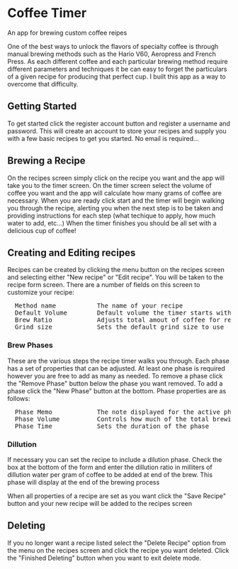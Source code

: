 # Coffee Timer
An app for brewing custom coffee reipes

One of the best ways to unlock the flavors of specialty coffee is through manual brewing methods such as the Hario V60, Aeropress and French Press. As each different coffee and each particular brewing method require different parameters and techniques it be can easy to forget the particulars of a given recipe for producing that perfect cup. I built this app as a way to overcome that difficulty.

<h2>Getting Started</h1>

To get started click the register account button and register a username and password. This will create an account to store your recipes and supply you with a few basic recipes to get you started. No email is required...

<h2>Brewing a Recipe</h2>

On the recipes screen simply click on the recipe you want and the app will take you to the timer screen. On the timer screen  select the volume of coffee you want and the app will calculate how many grams of coffee are necessary. When you are ready click start and the timer will begin walking you through the recipe, alerting you when the next step is to be taken and providing instructions for each step (what techique to apply, how much water to add, etc...) When the timer finishes you should be all set with a delicious cup of coffee!

<h2>Creating and Editing recipes</h2>

Recipes can be created by clicking the menu button on the recipes screen and selecting either "New recipe" or "Edit recipe". You will be taken to the recipe form screen. There are a number of fields on this screen to customize your recipe:
<pre>
  Method name           The name of your recipe
  Default Volume        Default volume the timer starts with (good to set if you prefer to drink 16oz at a time for example)
  Brew Ratio            Adjusts total amout of coffee for recipe in milliliters of water per gram of coffee
  Grind size            Sets the default grind size to use
</pre>
<h3>Brew Phases</h3>
These are the various steps the recipe timer walks you through. Each phase has a set of properties that can be adjusted. At least one phase is required however you are free to add as many as needed. To remove a phase click the "Remove Phase" button below the phase you want removed. To add a phase click the "New Phase" button at the bottom. Phase properties are as follows:
<pre>
  Phase Memo            The note displayed for the active phase
  Phase Volume          Controls how much of the total brewing water is to be added during that phase in milliters water per gram coffee
  Phase Time            Sets the duration of the phase
</pre>
<h3>Dillution</h3>
If necessary you can set the recipe to include a dilution phase. Check the box at the bottom of the form and enter the dillution ratio in milliters of dillution water per gram of coffee to be added at end of the brew. This phase will display at the end of the brewing process

When all properties of a recipe are set as you want click the "Save Recipe" button and your new recipe will be added to the recipes screen

<h2>Deleting</h2>
If you no longer want a recipe listed select the "Delete Recipe" option from the menu on the recipes screen and click the recipe you want deleted. Click the "Finished Deleting" button when you want to exit delete mode.

